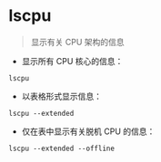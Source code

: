 # lscpu

> 显示有关 CPU 架构的信息

- 显示所有 CPU 核心的信息：

`lscpu`

- 以表格形式显示信息：

`lscpu --extended`

- 仅在表中显示有关脱机 CPU 的信息：

`lscpu --extended --offline`

[#]: contributors: ([jim.大团结]，[Datura stramonium L.]，[杨格尔])